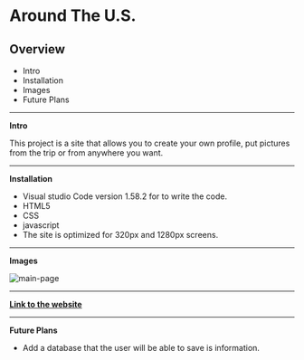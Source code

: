 # Around The U.S.

## Overview

* Intro
* Installation
* Images
* Future Plans	

-----------------------------------------------

**Intro**

This project is a site that allows you to create your own profile, put pictures from the trip or from anywhere you want.

-----------------------------------------------

**Installation**

* Visual studio Code version 1.58.2 for to write the code.
* HTML5
* CSS
* javascript
* The site is optimized for 320px and 1280px screens.

-----------------------------------------------

**Images**

![main-page](https://user-images.githubusercontent.com/65240374/130342252-f08cf4f3-fee8-4f12-9ec2-38da1bd6115b.png)

-----------------------------------------------

**[Link to the website](https://porat5528.github.io/web_project_4/)**

-----------------------------------------------

**Future Plans**

* Add a database that the user will be able to save is information.	